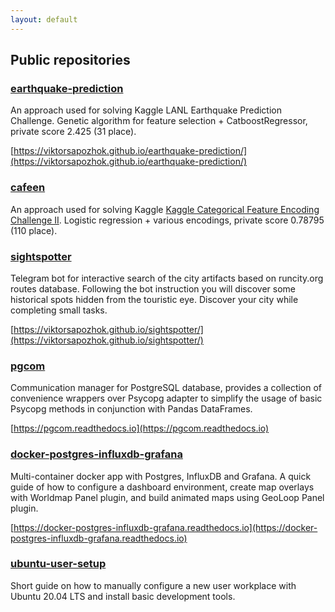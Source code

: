 ```yaml
---
layout: default 
---
```


## Public repositories

### [earthquake-prediction](https://github.com/viktorsapozhok/earthquake-prediction)

An approach used for solving Kaggle LANL Earthquake Prediction Challenge. 
Genetic algorithm for feature selection + CatboostRegressor, private score 2.425 (31 place).

[https://viktorsapozhok.github.io/earthquake-prediction/](https://viktorsapozhok.github.io/earthquake-prediction/)

### [cafeen](https://github.com/viktorsapozhok/cafeen)

An approach used for solving Kaggle [Kaggle Categorical Feature Encoding Challenge II](https://www.kaggle.com/c/cat-in-the-dat-ii). 
Logistic regression + various encodings, private score 0.78795 (110 place).

### [sightspotter](https://github.com/viktorsapozhok/sightspotter)

Telegram bot for interactive search of the city artifacts based on runcity.org routes database. 
Following the bot instruction you will discover some historical spots hidden from the touristic eye. 
Discover your city while completing small tasks.

[https://viktorsapozhok.github.io/sightspotter/](https://viktorsapozhok.github.io/sightspotter/)

### [pgcom](https://github.com/viktorsapozhok/pgcom)

Communication manager for PostgreSQL database, provides a collection of convenience 
wrappers over Psycopg adapter to simplify the usage of basic Psycopg methods 
in conjunction with Pandas DataFrames. 

[https://pgcom.readthedocs.io](https://pgcom.readthedocs.io)

### [docker-postgres-influxdb-grafana](https://github.com/viktorsapozhok/docker-postgres-influxdb-grafana)

Multi-container docker app with Postgres, InfluxDB and Grafana. A quick guide of how to
configure a dashboard environment, create map overlays with Worldmap Panel plugin, 
and build animated maps using GeoLoop Panel plugin.

[https://docker-postgres-influxdb-grafana.readthedocs.io](https://docker-postgres-influxdb-grafana.readthedocs.io)

### [ubuntu-user-setup](https://github.com/viktorsapozhok/ubuntu-user-setup)

Short guide on how to manually configure a new user workplace with Ubuntu 20.04 LTS and
install basic development tools.
